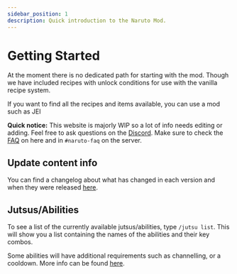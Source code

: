 ```yaml
---
sidebar_position: 1
description: Quick introduction to the Naruto Mod.
---
```


# Getting Started


At the moment there is no dedicated path for starting with the mod.
Though we have included recipes with unlock conditions for use with the vanilla recipe system.

If you want to find all the recipes and items available, you can use a mod such as JEI


**Quick notice:** This website is majorly WIP so a lot of info needs editing or adding. Feel free to ask questions on the [Discord](https://discord.sekwah.com).
Make sure to check the [FAQ](./faq.md) on here and in `#naruto-faq` on the server.

## Update content info
You can find a changelog about what has changed in each version and when they were released [here](https://github.com/sekwah41/Naruto-Mod/blob/master/CHANGELOG.md).

## Jutsus/Abilities
To see a list of the currently available jutsus/abilities, type `/jutsu list`.
This will show you a list containing the names of the abilities and their key combos.

Some abilities will have additional requirements such as channelling, or a cooldown. More info can be found [here](./jutsus_and_abilities.md).
